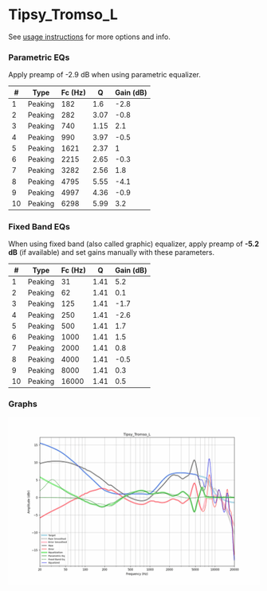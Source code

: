 # Tipsy_Tromso_L
See [usage instructions](https://github.com/jaakkopasanen/AutoEq#usage) for more options and info.

### Parametric EQs
Apply preamp of -2.9 dB when using parametric equalizer.

|   # | Type    |   Fc (Hz) |    Q |   Gain (dB) |
|-----|---------|-----------|------|-------------|
|   1 | Peaking |       182 | 1.6  |        -2.8 |
|   2 | Peaking |       282 | 3.07 |        -0.8 |
|   3 | Peaking |       740 | 1.15 |         2.1 |
|   4 | Peaking |       990 | 3.97 |        -0.5 |
|   5 | Peaking |      1621 | 2.37 |         1   |
|   6 | Peaking |      2215 | 2.65 |        -0.3 |
|   7 | Peaking |      3282 | 2.56 |         1.8 |
|   8 | Peaking |      4795 | 5.55 |        -4.1 |
|   9 | Peaking |      4997 | 4.36 |        -0.9 |
|  10 | Peaking |      6298 | 5.99 |         3.2 |

### Fixed Band EQs
When using fixed band (also called graphic) equalizer, apply preamp of **-5.2 dB** (if available) and set gains manually with these parameters.

|   # | Type    |   Fc (Hz) |    Q |   Gain (dB) |
|-----|---------|-----------|------|-------------|
|   1 | Peaking |        31 | 1.41 |         5.2 |
|   2 | Peaking |        62 | 1.41 |         0.1 |
|   3 | Peaking |       125 | 1.41 |        -1.7 |
|   4 | Peaking |       250 | 1.41 |        -2.6 |
|   5 | Peaking |       500 | 1.41 |         1.7 |
|   6 | Peaking |      1000 | 1.41 |         1.5 |
|   7 | Peaking |      2000 | 1.41 |         0.8 |
|   8 | Peaking |      4000 | 1.41 |        -0.5 |
|   9 | Peaking |      8000 | 1.41 |         0.3 |
|  10 | Peaking |     16000 | 1.41 |         0.5 |

### Graphs
![](./Tipsy_Tromso_L.png)
